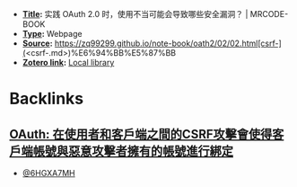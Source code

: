- **[Title](<Title.md>):** 实践 OAuth 2.0 时，使用不当可能会导致哪些安全漏洞？ | MRCODE-BOOK
- **[Type](<Type.md>):** Webpage
- **[Source](<Source.md>):** https://zq99299.github.io/note-book/oath2/02/02.html[csrf-](<csrf-.md>)%E6%94%BB%E5%87%BB
- **[Zotero link](<Zotero link.md>):** [Local library](zotero://select/library/items/6HGXA7MH)

# Backlinks
## [OAuth: 在使用者和客戶端之間的CSRF攻擊會使得客戶端帳號與惡意攻擊者擁有的帳號進行綁定](<OAuth: 在使用者和客戶端之間的CSRF攻擊會使得客戶端帳號與惡意攻擊者擁有的帳號進行綁定.md>)
- [@6HGXA7MH](<@6HGXA7MH.md>)

